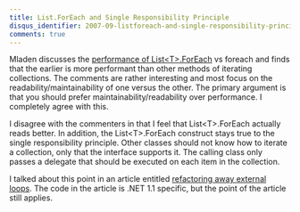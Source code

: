 ```yaml
---
title: List.ForEach and Single Responsibility Principle
disqus_identifier: 2007-09-listforeach-and-single-responsibility-principle
comments: true
---
```


Mladen discusses the [performance of List&lt;T&gt;.ForEach][1] vs foreach and finds that the earlier is more performant than other methods of iterating collections. The comments are rather interesting and most focus on the readability/maintainability of one versus the other. The primary argument is that you should prefer maintainability/readability over performance. I completely agree with this.

I disagree with the commenters in that I feel that List&lt;T&gt;.ForEach actually reads better. In addition, the List&lt;T&gt;.ForEach construct stays true to the single responsibility principle. Other classes should not know how to iterate a collection, only that the interface supports it. The calling class only passes a delegate that should be executed on each item in the collection.

I talked about this point in an article entitled [refactoring away external loops][2]. The code in the article is .NET 1.1 specific, but the point of the article still applies.

[1]: http://weblogs.sqlteam.com/mladenp/archive/2007/09/01/Little-.Net-tip-Start-using-ListT.ForEach.aspx
[2]: /2005/01/17/refactoring-away-external-loops/
